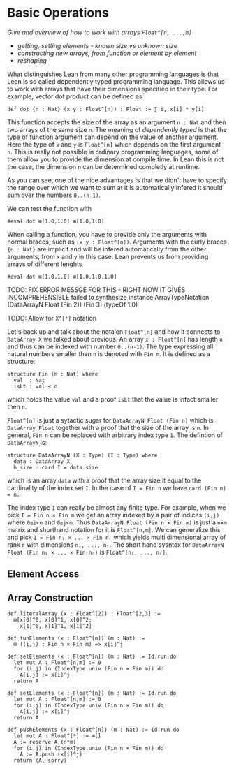 # Basic Operations

*Give and overview of how to work with arrays `Float^[n, ...,m]`*
- *getting, setting elements - known size vs unknown size*
- *constructing new arrays, from function or element by element*
- *reshaping*


What distinguishes Lean from many other programming languages is that Lean is so called dependently typed programming language. This allows us to work with arrays that have their dimensions specified in their type. For example, vector dot product can be defined as
```lean
def dot {n : Nat} (x y : Float^[n]) : Float := ∑ i, x[i] * y[i]
```
This function accepts the size of the array as an argument `n : Nat` and then two arrays of the same size `n`. The meaning of *dependently typed* is that the type of function argument can depend on the value of another argument. Here the type of `x` and `y` is `Float^[n]` which depends on the first argument `n`. This is really not possible in ordinary programming languages, some of them allow you to provide the dimension at compile time. In Lean this is not the case, the dimension `n` can be determined completly at runtime.

As you can see, one of the nice advantages is that we didn't have to specify the range over which we want to sum at it is automatically infered it should sum over the numbers `0..(n-1)`.

We can test the function with
```lean
#eval dot ⊞[1.0,1.0] ⊞[1.0,1.0]
```
When calling a function, you have to provide only the arguments with normal braces, such as `(x y : Float^[n])`. Arguments with the curly braces `{n : Nat}` are implicit and will be infered automatically from the other arguments, from `x` and `y` in this case. Lean prevents us from providing arrays of different lenghts 
```lean
#eval dot ⊞[1.0,1.0] ⊞[1.0,1.0,1.0]
```
TODO: FIX ERROR MESSGE FOR THIS - RIGHT NOW IT GIVES INCOMPREHENSIBLE 
   failed to synthesize instance
     ArrayTypeNotation (DataArrayN Float (Fin 2)) (Fin 3) (typeOf 1.0)
     
TODO: Allow for `X^[*]` notation 


Let's back up and talk about the notaion `Float^[n]` and how it connects to `DataArray X` we talked about previous. An array `x : Float^[n]` has length `n` and thus can be indexed with number `0..(n-1)`. The type expressing all natural numbers smaller then `n` is denoted with `Fin n`. It is defined as a structure:
```lean
structure Fin (n : Nat) where
  val  : Nat
  isLt : val < n
```
which holds the value `val` and a proof `isLt` that the value is infact smaller then `n`. 

`Float^[n]` is just a sytactic sugar for `DataArrayN Float (Fin n)` which is  `DataArray Float` together with a proof that the size of the array is `n`. In general, `Fin n` can be replaced with arbitrary index type `I`. The defintion of `DataArrayN` is:
```lean
structure DataArrayN (X : Type) (I : Type) where
  data : DataArray X
  h_size : card I = data.size
```
which is an array `data` with a proof that the array size it equal to the cardinality of the index set `I`. In the case of `I = Fin n` we have `card (Fin n) = n.`

The index type `I` can really be almost any finite type. For example, when we pick `I = Fin n × Fin m` we get an array indexed by a pair of indices `(i,j)` where `0≤i<n` and `0≤j<m`. Thus `DataArrayN Float (Fin n × Fin m)` is just a `n×m` matrix and shorthand notation for it is `Float^[n,m]`. We can generalize this and pick `I = Fin n₁ × ... × Fin nᵣ` which yields multi dimensional array of rank `r` with dimensions `n₁, ..., nᵣ`. The short hand sysntax for `DataArrayN Float (Fin n₁ × ... × Fin nᵣ)` is `Float^[n₁, ..., nᵣ]`.


## Element Access


## Array Construction


```lean
def literalArray (x : Float^[2]) : Float^[2,3] := 
  ⊞[x[0]^0, x[0]^1, x[0]^2;
    x[1]^0, x[1]^1, x[1]^2]
```


```lean
def funElements (x : Float^[n]) (m : Nat) := 
  ⊞ ((i,j) : Fin n × Fin m) => x[i]^j
```


```lean
def setElements (x : Float^[n]) (m : Nat) := Id.run do
  let mut A : Float^[n,m] := 0
  for (i,j) in (IndexType.univ (Fin n × Fin m)) do
    A[i,j] := x[i]^j
  return A
```


```lean
def setElements (x : Float^[n]) (m : Nat) := Id.run do
  let mut A : Float^[n,m] := 0
  for (i,j) in (IndexType.univ (Fin n × Fin m)) do
    A[i,j] := x[i]^j
  return A
```


```lean
def pushElements (x : Float^[n]) (m : Nat) := Id.run do
  let mut A : Float^[*] := ⊞[]
  A := reserve A (n*m)
  for (i,j) in (IndexType.univ (Fin n × Fin m)) do
    A := A.push (x[i]^j)
  return ⟨A, sorry⟩
```

